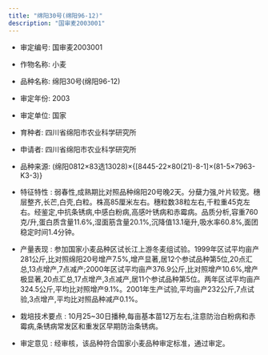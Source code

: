 ```yaml
---
title: "绵阳30号(绵阳96-12)"
description: "国审麦2003001"
---
```

* 审定编号:  国审麦2003001

*  作物名称:  小麦

*  品种名称:  绵阳30号(绵阳96-12)

*  审定年份:  2003

*  审定单位:  国家

* 育种者:  四川省绵阳市农业科学研究所

*  申请者:  四川省绵阳市农业科学研究所

*  品种来源:  (绵阳0812×83选13028)×{[8445-22×80(21)-8-1]×(81-5×7963-K3-3)}

*  特征特性 : 
弱春性,成熟期比对照品种绵阳20号晚2天。分蘖力强,叶片较宽。穗层整齐,长芒,白壳,白粒。株高85厘米左右。穗粒数38粒左右,千粒重45克左右。经鉴定,中抗条锈病,中感白粉病,高感叶锈病和赤霉病。品质分析,容重760克/升,蛋白质含量11.6%,湿面筋含量20.1%,沉降值13.1毫升,吸水率60.8%,面团稳定时间1.4分钟。
 
*  产量表现 : 
参加国家小麦品种区试长江上游冬麦组试验。1999年区试平均亩产281公斤,比对照绵阳20号增产7.5%,增产显著,居12个参试品种第5位,20点汇总,13点增产,7点减产;2000年区试平均亩产376.9公斤,比对照增产10.6%,增产极显著,20点汇总,17点增产,3点减产,居11个参试品种第5位。两年区试平均亩产324.5公斤,平均比对照增产9.1%。2001年生产试验,平均亩产232公斤,7点试验,3点增产,平均比对照品种减产0.1%。

*  栽培技术要点 : 
10月25~30日播种,每亩基本苗12万左右,注意防治白粉病和赤霉病,条锈病常发区和重发区早期防治条锈病。

*  审定意见 : 
经审核，该品种符合国家小麦品种审定标准，通过审定。
